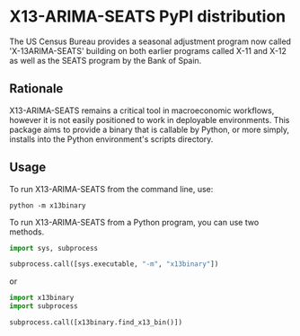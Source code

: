 X13-ARIMA-SEATS PyPI distribution
=================================

The US Census Bureau provides a seasonal adjustment program now called 'X-13ARIMA-SEATS' building on both earlier programs called X-11 and X-12 as well as the SEATS program by the Bank of Spain.

Rationale
---------

X13-ARIMA-SEATS remains a critical tool in macroeconomic workflows, however it is not easily positioned to work in deployable environments.
This package aims to provide a binary that is callable by Python, or more simply, installs into the Python environment's scripts directory.

Usage
-----

To run X13-ARIMA-SEATS from the command line, use:

```shell
python -m x13binary
```

To run X13-ARIMA-SEATS from a Python program, you can use two methods.

```python
import sys, subprocess

subprocess.call([sys.executable, "-m", "x13binary"])
```

or

```python
import x13binary
import subprocess

subprocess.call([x13binary.find_x13_bin()])
```
